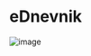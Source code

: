 # eDnevnik

![image](https://user-images.githubusercontent.com/20281331/83182099-1c121e00-a126-11ea-9613-1213c55e5e83.png)
